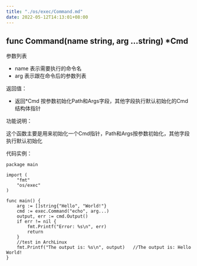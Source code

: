 ```yaml
---
title: "./os/exec/Command.md"
date: 2022-05-12T14:13:01+08:00
---
```

## func Command(name string, arg ...string) *Cmd

参数列表

- name 表示需要执行的命令名
- arg  表示跟在命令后的参数列表

返回值：

- 返回*Cmd 按参数初始化Path和Args字段，其他字段执行默认初始化的Cmd结构体指针

功能说明：

这个函数主要是用来初始化一个Cmd指针，Path和Args按参数初始化，其他字段执行默认初始化

代码实例：

    package main

    import (
        "fmt"
        "os/exec"
    )

    func main() {
        arg := []string{"Hello", "World!"}
        cmd := exec.Command("echo", arg...)
        output, err := cmd.Output()
        if err != nil {
            fmt.Printf("Error: %s\n", err)
            return
        }
        //test in ArchLinux
        fmt.Printf("The output is: %s\n", output)   //The output is: Hello World!
    }

